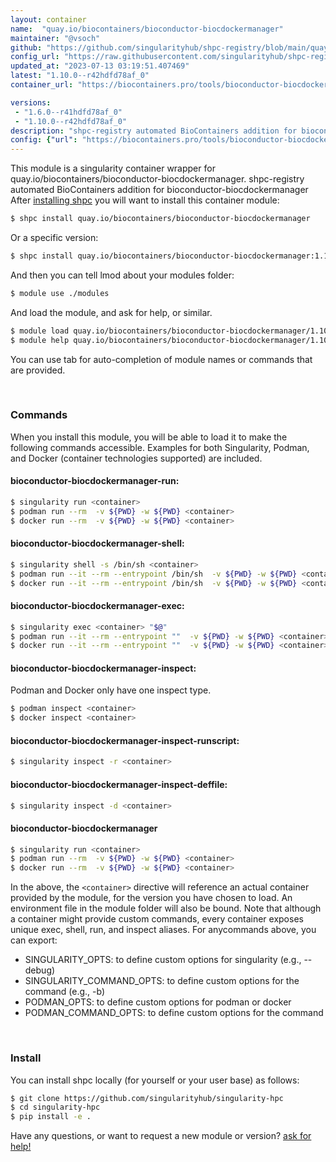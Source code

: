 ```yaml
---
layout: container
name:  "quay.io/biocontainers/bioconductor-biocdockermanager"
maintainer: "@vsoch"
github: "https://github.com/singularityhub/shpc-registry/blob/main/quay.io/biocontainers/bioconductor-biocdockermanager/container.yaml"
config_url: "https://raw.githubusercontent.com/singularityhub/shpc-registry/main/quay.io/biocontainers/bioconductor-biocdockermanager/container.yaml"
updated_at: "2023-07-13 03:19:51.407469"
latest: "1.10.0--r42hdfd78af_0"
container_url: "https://biocontainers.pro/tools/bioconductor-biocdockermanager"

versions:
 - "1.6.0--r41hdfd78af_0"
 - "1.10.0--r42hdfd78af_0"
description: "shpc-registry automated BioContainers addition for bioconductor-biocdockermanager"
config: {"url": "https://biocontainers.pro/tools/bioconductor-biocdockermanager", "maintainer": "@vsoch", "description": "shpc-registry automated BioContainers addition for bioconductor-biocdockermanager", "latest": {"1.10.0--r42hdfd78af_0": "sha256:0fd71298b43931ecd9c8ac5f5da669451235dea52f6672f9b72719d2e4816f31"}, "tags": {"1.6.0--r41hdfd78af_0": "sha256:efecde61010b335dfb710204f55798034d70830d344e77ea071d0f52cee7ca64", "1.10.0--r42hdfd78af_0": "sha256:0fd71298b43931ecd9c8ac5f5da669451235dea52f6672f9b72719d2e4816f31"}, "docker": "quay.io/biocontainers/bioconductor-biocdockermanager"}
---
```


This module is a singularity container wrapper for quay.io/biocontainers/bioconductor-biocdockermanager.
shpc-registry automated BioContainers addition for bioconductor-biocdockermanager
After [installing shpc](#install) you will want to install this container module:


```bash
$ shpc install quay.io/biocontainers/bioconductor-biocdockermanager
```

Or a specific version:

```bash
$ shpc install quay.io/biocontainers/bioconductor-biocdockermanager:1.10.0--r42hdfd78af_0
```

And then you can tell lmod about your modules folder:

```bash
$ module use ./modules
```

And load the module, and ask for help, or similar.

```bash
$ module load quay.io/biocontainers/bioconductor-biocdockermanager/1.10.0--r42hdfd78af_0
$ module help quay.io/biocontainers/bioconductor-biocdockermanager/1.10.0--r42hdfd78af_0
```

You can use tab for auto-completion of module names or commands that are provided.

<br>

### Commands

When you install this module, you will be able to load it to make the following commands accessible.
Examples for both Singularity, Podman, and Docker (container technologies supported) are included.

#### bioconductor-biocdockermanager-run:

```bash
$ singularity run <container>
$ podman run --rm  -v ${PWD} -w ${PWD} <container>
$ docker run --rm  -v ${PWD} -w ${PWD} <container>
```

#### bioconductor-biocdockermanager-shell:

```bash
$ singularity shell -s /bin/sh <container>
$ podman run --it --rm --entrypoint /bin/sh  -v ${PWD} -w ${PWD} <container>
$ docker run --it --rm --entrypoint /bin/sh  -v ${PWD} -w ${PWD} <container>
```

#### bioconductor-biocdockermanager-exec:

```bash
$ singularity exec <container> "$@"
$ podman run --it --rm --entrypoint ""  -v ${PWD} -w ${PWD} <container> "$@"
$ docker run --it --rm --entrypoint ""  -v ${PWD} -w ${PWD} <container> "$@"
```

#### bioconductor-biocdockermanager-inspect:

Podman and Docker only have one inspect type.

```bash
$ podman inspect <container>
$ docker inspect <container>
```

#### bioconductor-biocdockermanager-inspect-runscript:

```bash
$ singularity inspect -r <container>
```

#### bioconductor-biocdockermanager-inspect-deffile:

```bash
$ singularity inspect -d <container>
```



#### bioconductor-biocdockermanager

```bash
$ singularity run <container>
$ podman run --rm  -v ${PWD} -w ${PWD} <container>
$ docker run --rm  -v ${PWD} -w ${PWD} <container>
```


In the above, the `<container>` directive will reference an actual container provided
by the module, for the version you have chosen to load. An environment file in the
module folder will also be bound. Note that although a container
might provide custom commands, every container exposes unique exec, shell, run, and
inspect aliases. For anycommands above, you can export:

 - SINGULARITY_OPTS: to define custom options for singularity (e.g., --debug)
 - SINGULARITY_COMMAND_OPTS: to define custom options for the command (e.g., -b)
 - PODMAN_OPTS: to define custom options for podman or docker
 - PODMAN_COMMAND_OPTS: to define custom options for the command

<br>

### Install

You can install shpc locally (for yourself or your user base) as follows:

```bash
$ git clone https://github.com/singularityhub/singularity-hpc
$ cd singularity-hpc
$ pip install -e .
```

Have any questions, or want to request a new module or version? [ask for help!](https://github.com/singularityhub/singularity-hpc/issues)